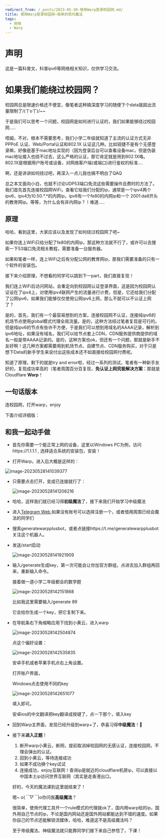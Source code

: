 ```yaml
---
redirect_from: /_posts/2023-05-30-使用Warp登录校园网.md/
title: 使用Warp登录校园网~简单的现代魔法
tags:
  - 网络
  - Warp
---
```


# 声明
这是一篇科普文，科普ipv6等网络相关知识，仅供学习交流。

# 如果我们能绕过校园网？

校园网总是限速价格还不便宜，像笔者这种搞深度学习的随便下个data就超出流量限制了/(ㄒoㄒ)/~~

于是我们可以思考一个问题，校园网是如何进行认证的，我们如果能够绕过校园网.....

唔姆，不对，根本不需要思考，我们小学二年级就知道了主流的认证方式无非PPPoE 认证、Web/Portal认证和802.1X 认证这几种。比如锐捷不是有个无感登录嘛，好像是基于mac地址实现的（因为登录后台可以查看设备mac，但是伪装mac地址接入也绕不过去，这么严格的认证，那它肯定就是用到802.1X咯。802.1X是根据用户账号或设备，对网络客户端(或端口)进行鉴权的标准....

啊，还是讲讲如何绕过吧，再深入一点儿我也搞不明白了QAQ

总之本文面向小白，也就不讨论UDP53端口免流这些需要操作且费时的方法了。我们首先首先连接校园网WiFi，查看它给我们分配的ip，通常是一个ipv4两个ipv6，ipv4为10.50.\*.\*的内网ip，ipv6有一个fe80的内网ip和一个 2001:da8开头的教育网ip。等等，为什么会有非内网ip？！难道.....

## 原理

哈哈，看到这里，大家应该以及发现了如何绕过校园网了吧~

如果你连上WiFi只给分配了fe80的内网ip，那这种方法就不行了，或许可以去搜索一下53端口免流相关教程，需要准备一台服务器。

如果和笔者一样，连上WiFi之后有分配公网的教育网ip，那我们需要准备的只有一个软件的安装包。

接下来介绍原理，不想看的同学可以跳到下一part，我们直接复现！

我们连上WiFi后访问网站，会重定向到校园网认证登录界面，这是因为校园网认证设在了ipv4上，对使用ipv4联网产生的流量进行计费，但是，它还给我们分配了公网ipv6，如果我们能够仅仅使用公网ipv6上网，那么不就可以不认证上网了？

是的，首先，我们有一个最容易想到的方案，连接校园网不认证，连接纯ipv6的机场节点使用global模式代理全局流量。是的，这种方法经过笔者复现是可行的。但是纯ipv6的节点有些许不方便，于是我们可以想到用域名的AAAA记录，解析到ipv6地址，如果没有域名，我们可以给节点套上CDN，CDN服务提供商提供的域名一般是带AAAA记录的。是的，这种方案也ok，但还有一个问题，那就是新手不友好啊！这几种方案都需要用到机场节点、自建节点、CDN服务购买，对于只是想下Data的新手学生来说付出这些成本还不如直接给校园网付费呢。

知道了原理，剩下的就是try and error啦，经过一系列的测试，笔者有一种新手友好的，复现成功率高的（笔者周围百分百复现，**免认证上网究极解决方案**：那就是Cloudflare **Warp**！

## 一句话版本

连校园网，打开warp，enjoy

下面介绍详细版：

## 和我一起动手做

- 首先你需要一个能正常上网的设备，这里以Windows PC为例，访问https://1.1.1.1 , 选择适合系统的安装包，安装！

-  打开Warp，进入后大概是这样的：

  ![image-20230528141039377](https://gitee.com/niimi_sora/pic-upload/raw/master/pics/2023-05-28-f66b46-image-20230528141039377.png)

- 只需要点击打开，变成已连接就行了：

  ![image-20230528141206216](https://gitee.com/niimi_sora/pic-upload/raw/master/pics/2023-05-28-672ef3-image-20230528141206216.png)

- 哈哈，这样我们就已经习得**初级魔法**了，接下来我们开始学习中级魔法

- 进入[Telegram Web](https://web.telegram.org/k/),如果没有账号可以选择注册一个，或者借用周围已经会魔法的同学们

- 搜索generatewarpplusbot，或者点链接https://t.me/generatewarpplusbot关注这个机器人。

- 发送/start启动

  ![image-20230528141921909](https://gitee.com/niimi_sora/pic-upload/raw/master/pics/2023-05-28-d9d880-image-20230528141921909.png)

- 输入/generate生成key，第一次可能会让你加官方群组，点进去加入群组再回来，重新输入命令。

  接着做一道小学二年级都会的数学题

  ![image-20230528142151868](https://gitee.com/niimi_sora/pic-upload/raw/master/pics/2023-05-28-752d70-image-20230528142151868.png)

  比如我这里需要输入/generate 89

  它会给你生成一个key，把它复制下来。

- 在导航条右下角缩略应用下找到小黄云，进入warp

  ![image-20230528142504874](https://gitee.com/niimi_sora/pic-upload/raw/master/pics/2023-05-28-881700-image-20230528142504874.png)

  点这个偏好设置：

  ![image-20230528142535835](https://gitee.com/niimi_sora/pic-upload/raw/master/pics/2023-05-28-ae6a6e-image-20230528142535835.png)

  安卓手机或者苹果手机点右上角设置。

  打开账户界面，

  Windows点击使用不同的key

  ![image-20230528142651077](https://gitee.com/niimi_sora/pic-upload/raw/master/pics/2023-05-28-ec190c-image-20230528142651077.png)

  填入即可。

  安卓ios的中文翻译把key翻译成按键了，点一下那个，填入key

- 回到Warp主界面，发现已经升级到warp+了，恭喜习得**中级魔法**！🎉

- 接下来**进入正题**！

  1. 断开warp小黄云，断网，提前取消掉校园网的无感认证，连接校园网，不理会弹出的认证。
  2. 回到小黄云，等待连接成功
  3. 如果不成功换个key试试
  4. 连接成功，enjoy互联网！查询ip是就近的cloudflare机房ip，可以直接以中国本土ip访问世界互联网（其实是走香港出口。

  好的，今天的魔法课到这里就结束了！

  嗯~ o(*￣▽￣*)o你问我**高级魔法**？

  很简单，使用代理工具开一个rule模式的代理就ok了，国内用warp给的ip，国外用自己节点的ip，不论是国内网站还是国外网站都能达到不错的速度。如果你自己的节点还能解锁流媒体，哈哈，难道这不是高级魔法吗？

  至于帝级魔法、神级魔法就只能靠同学们接下来自己参悟了，下课！
